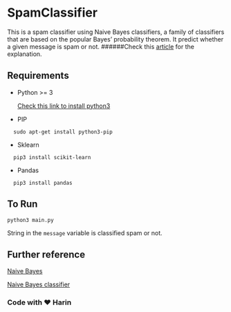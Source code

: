 # SpamClassifier
This is a spam classifier using Naive Bayes classifiers, a family of classifiers that are based on the popular Bayes’
probability theorem. It predict whether a given message is spam or not. 
######Check this <a href="https://medium.com/@iamHarin/spam-classifier-in-12-lines-38744dcdcda8">article</a> for the explanation.
## Requirements

* Python >= 3

  [Check this link to install python3](https://www.python.org/downloads/)
  
* PIP
```
  sudo apt-get install python3-pip 
```
* Sklearn
```
  pip3 install scikit-learn 
```

* Pandas

```
  pip3 install pandas 
```


## To Run
```
python3 main.py
```
String in the ```message``` variable is classified spam or not. 

## Further reference
[Naive Bayes](http://sebastianraschka.com/Articles/2014_naive_bayes_1.html)

[Naive Bayes classifier](https://en.wikipedia.org/wiki/Naive_Bayes_classifier)

### Code with :heart: Harin
